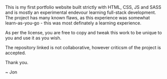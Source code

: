 This is my first portfolio website built strictly with HTML, CSS, JS and SASS and is mostly an experimental endevour learning full-stack development.
The project has many known flaws, as this experience was somewhat learn-as-you-go - this was most definately a learning experience.

As per the license, you are free to copy and tweak this work to be unique to you and use it as you wish.

The repository linked is not collaborative, however criticsm of the project is accepted.

Thank you.

 ~ Jon
